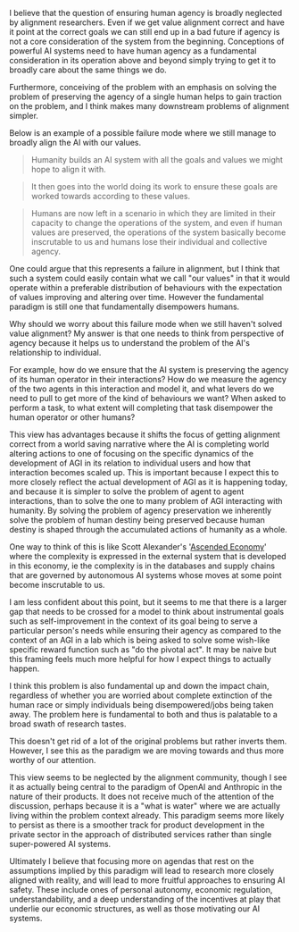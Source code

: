 I believe that the question of ensuring human agency is broadly neglected by alignment researchers. Even if we get value alignment correct and have it point at the correct goals we can still end up in a bad future if agency is not a core consideration of the system from the beginning. Conceptions of powerful AI systems need to have human agency as a fundamental consideration in its operation above and beyond simply trying to get it to broadly care about the same things we do.

Furthermore, conceiving of the problem with an emphasis on solving the problem of preserving the agency of a single human helps to gain traction on the problem, and I think makes many downstream problems of alignment simpler.

Below is an example of a possible failure mode where we still manage to broadly align the AI with our values.

> Humanity builds an AI system with all the goals and values we might hope to align it with. 

>It then goes into the world doing its work to ensure these goals are worked towards according to these values. 

>Humans are now left in a scenario in which they are limited in their capacity to change the operations of the system, and even if human values are preserved, the operations of the system basically become inscrutable to us and humans lose their individual and collective agency.

One could argue that this represents a failure in alignment, but I think that such a system could easily contain what we call "our values" in that it would operate within a preferable distribution of behaviours with the expectation of values improving and altering over time. However the fundamental paradigm is still one that fundamentally disempowers humans.

Why should we worry about this failure mode when we still haven't solved value alignment?
My answer is that one needs to think from perspective of agency because it helps us to understand the problem of the AI's relationship to individual. 

For example, how do we ensure that the AI system is preserving the agency of its human operator in their interactions? How do we measure the agency of the two agents in this interaction and model it, and what levers do we need to pull to get more of the kind of behaviours we want? When asked to perform a task, to what extent will completing that task disempower the human operator or other humans?

This view has advantages because it shifts the focus of getting alignment correct from a world saving narrative where the AI is completing world altering actions to one of focusing on the specific dynamics of the development of AGI in its relation to individual users and how that interaction becomes scaled up. This is important because I expect this to more closely reflect the actual development of AGI as it is happening today, and because it is simpler to solve the problem of agent to agent interactions, than to solve the one to many problem of AGI interacting with humanity. By solving the problem of agency preservation we inherently solve the problem of human destiny being preserved because human destiny is shaped through the accumulated actions of humanity as a whole.

One way to think of this is like Scott Alexander's '[Ascended Economy](https://slatestarcodex.com/2016/05/30/ascended-economy/)' where the complexity is expressed in the external system that is developed in this economy, ie the complexity is in the databases and supply chains that are governed by autonomous AI systems whose moves at some point become inscrutable to us.

I am less confident about this point, but it seems to me that there is a larger gap that needs to be crossed for a model to think about instrumental goals such as self-improvement in the context of its goal being to serve a particular person's needs while ensuring their agency as compared to the context of an AGI in a lab which is being asked to solve some wish-like specific reward function such as "do the pivotal act". It may be naive but this framing feels much more helpful for how I expect things to actually happen.

I think this problem is also fundamental up and down the impact chain, regardless of whether you are worried about complete extinction of the human race or simply individuals being disempowered/jobs being taken away. The problem here is fundamental to both and thus is palatable to a broad swath of research tastes.

This doesn't get rid of a lot of the original problems but rather inverts them. 
However, I see this as the paradigm we are moving towards and thus more worthy of our attention.

This view seems to be neglected by the alignment community, though I see it as actually being central to the paradigm of OpenAI and Anthropic in the nature of their products. It does not receive much of the attention of the discussion, perhaps because it is a "what is water" where we are actually living within the problem context already. This paradigm seems more likely to persist as there is a smoother track for product development in the private sector in the approach of distributed services rather than single super-powered AI systems. 

Ultimately I believe that focusing more on agendas that rest on the assumptions implied by this paradigm will lead to research more closely aligned with reality, and will lead to more fruitful approaches to ensuring AI safety. These include ones of personal autonomy, economic regulation, understandability, and a deep understanding of the incentives at play that underlie our economic structures, as well as those motivating our AI systems.


